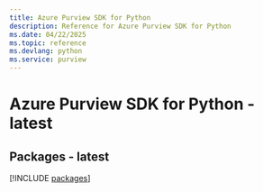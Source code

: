 ```yaml
---
title: Azure Purview SDK for Python
description: Reference for Azure Purview SDK for Python
ms.date: 04/22/2025
ms.topic: reference
ms.devlang: python
ms.service: purview
---
```

# Azure Purview SDK for Python - latest
## Packages - latest
[!INCLUDE [packages](purview-index.md)]